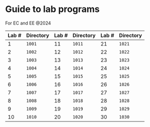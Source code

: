 # Guide to lab programs

For EC and EE @2024

| Lab # | Directory | Lab # | Directory | Lab # | Directory |
| ----- | --------- | ----- | --------- | ----- | --------- |
| 1     | `1001`    | 11    | `1011`    | 21    | `1021`    |
| 2     | `1002`    | 12    | `1012`    | 22    | `1022`    |
| 3     | `1003`    | 13    | `1013`    | 23    | `1023`    |
| 4     | `1004`    | 14    | `1014`    | 24    | `1024`    |
| 5     | `1005`    | 15    | `1015`    | 25    | `1025`    |
| 6     | `1006`    | 16    | `1016`    | 26    | `1026`    |
| 7     | `1007`    | 17    | `1017`    | 27    | `1027`    |
| 8     | `1008`    | 18    | `1018`    | 28    | `1028`    |
| 9     | `1009`    | 19    | `1019`    | 29    | `1029`    |
| 10    | `1010`    | 20    | `1020`    | 30    | `1030`    |
